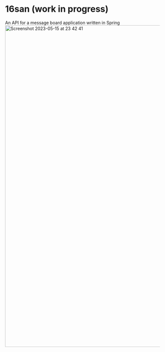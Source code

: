 # 16san (work in progress)
An API for a message board application written in Spring
<img width="1047" alt="Screenshot 2023-05-15 at 23 42 41" src="https://github.com/unamusedchemical/16san/assets/61247544/a16e9713-a08b-401e-8b50-4e2116ba28a1">
